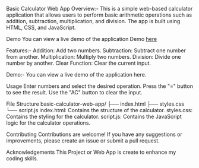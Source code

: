 Basic Calculator Web App
Overview:-
This is a simple web-based calculator application that allows users to perform basic arithmetic operations such as addition, subtraction, multiplication, and division. The app is built using HTML, CSS, and JavaScript.

Demo
You can view a live demo of the application Demo [here](https://himanshuchopra99.github.io/Calculator/)




Features:-
Addition: Add two numbers.
Subtraction: Subtract one number from another.
Multiplication: Multiply two numbers.
Division: Divide one number by another.
Clear Function: Clear the current input.

Demo:-
You can view a live demo of the application here.

Usage
Enter numbers and select the desired operation.
Press the "=" button to see the result.
Use the "AC" button to clear the input.


File Structure
basic-calculator-web-app/
├── index.html
├── styles.css
└── script.js
index.html: Contains the structure of the calculator.
styles.css: Contains the styling for the calculator.
script.js: Contains the JavaScript logic for the calculator operations.

Contributing
Contributions are welcome! If you have any suggestions or improvements, please create an issue or submit a pull request.


Acknowledgements
This Project or Web App is create to enhance my coding skills.
